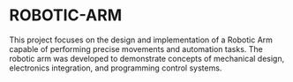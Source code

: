 # ROBOTIC-ARM
This project focuses on the design and implementation of a Robotic Arm capable of performing precise movements and automation tasks. The robotic arm was developed to demonstrate concepts of mechanical design, electronics integration, and programming control systems.
